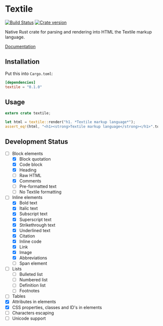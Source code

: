 # Textile

[![Build Status](https://travis-ci.org/pavchip/textile-rs.svg?branch=master)](https://travis-ci.org/pavchip/textile-rs)
[![Crate version](https://img.shields.io/crates/v/textile.svg)](https://crates.io/crates/textile)

Native Rust crate for parsing and rendering into HTML the Textile markup language.

[Documentation](https://docs.rs/textile/0.1.0/textile/)

## Installation

Put this into `Cargo.toml`:

```toml
[dependencies]
textile = "0.1.0"
```

## Usage

```rust
extern crate textile;

let html = textile::render("h1. *Textile markup language*");
assert_eq!(html, "<h1><strong>Textile markup language</strong></h1>".to_string());
```

## Development Status
+ [ ] Block elements
  + [x] Block quotation
  + [x] Code block
  + [x] Heading
  + [ ] Raw HTML
  + [x] Comments
  + [ ] Pre-formatted text
  + [ ] No Textile formatting
+ [ ] Inline elements
  + [x] Bold text
  + [x] Italic text
  + [x] Subscript text
  + [x] Superscript text
  + [x] Strikethrough text
  + [x] Underlined text
  + [x] Citation
  + [x] Inline code
  + [x] Link
  + [x] Image
  + [x] Abbreviations
  + [ ] Span element
+ [ ] Lists
  + [ ] Bulleted list
  + [ ] Numbered list
  + [ ] Definition list
  + [ ] Footnotes
+ [ ] Tables
+ [x] Attributes in elements
+ [x] CSS properties, classes and ID's in elements
+ [ ] Characters escaping
+ [ ] Unicode support

